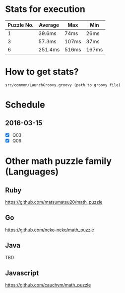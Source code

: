 # Stats for execution
|Puzzle No.|Average|Max |Min |
|----------|-------|----|----|
|1         |39.6ms |74ms|26ms|
|3         |57.3ms |107ms|37ms|
|6         |251.4ms|516ms|167ms|

# How to get stats?
`src/common/LaunchGroovy.groovy (path to groovy file)`

# Schedule
## 2016-03-15
 - [x] Q03
 - [x] Q06

# Other math puzzle family (Languages)
## Ruby
https://github.com/matsumatsu20/math_puzzle
## Go
https://github.com/neko-neko/math_puzzle
## Java
TBD
## Javascript
https://github.com/cauchym/math_puzzle
